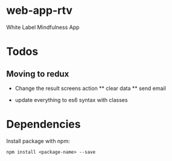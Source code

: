 # web-app-rtv
White Label Mindfulness App

# Todos

## Moving to redux

* Change the result screens action
** clear data
** send email

* update everything to es6 syntax with classes

# Dependencies

Install package with npm:

```
npm install <package-name> --save
```